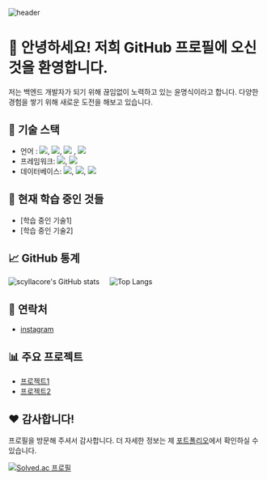 ![header](https://capsule-render.vercel.app/api?type=soft&color=auto&height=150&section=header&text=myungsik%20Yoon&fontSize=60)

# 👋 안녕하세요! 저희 GitHub 프로필에 오신 것을 환영합니다.

저는 백엔드 개발자가 되기 위해 끊임없이 노력하고 있는 윤명식이라고 합니다. 다양한 경험을 쌓기 위해 새로운 도전을 해보고 있습니다.

## 🚀 기술 스택

- 언어 : <img src="https://img.shields.io/badge/Java-F38338?style=flat-square&logo=Java&logoColor=white"/>, <img src="https://img.shields.io/badge/Javascript-F7DF1E?style=flat-square&logo=javascript&logoColor=white"/>, <img src="https://img.shields.io/badge/C-A8B9CC?style=flat-square&logo=c&logoColor=white"/> ,  <img src="https://img.shields.io/badge/C++-A8B9CC?style=flat-square&logo=cplusplus&logoColor=white"/> 
- 프레임워크: <img src="https://img.shields.io/badge/SpringBoot-6DB33F?style=flat-square&logo=springboot&logoColor=white"/>, <img src="https://img.shields.io/badge/Express-000000?style=flat-square&logo=express&logoColor=white"/>
- 데이터베이스: <img src="https://img.shields.io/badge/MySQL-4479A1?style=flat-square&logo=mysql&logoColor=white"/>, <img src="https://img.shields.io/badge/MariaDB-003545?style=flat-square&logo=mariadb&logoColor=white"/>, <img src="https://img.shields.io/badge/MongoDB-47A248?style=flat-square&logo=mongodb&logoColor=white"/>

## 🌱 현재 학습 중인 것들

- [학습 중인 기술1]
- [학습 중인 기술2]

## 📈 GitHub 통계

![scyllacore's GitHub stats](https://github-readme-stats.vercel.app/api?username=scyllacore&show_icons=true&theme=transparent) &nbsp;&nbsp;&nbsp; ![Top Langs](https://github-readme-stats.vercel.app/api/top-langs/?username=scyllacore&layout=compact)

## 🤝 연락처

- [instagram](https://instagram.com/sickidyoon)

## 📊 주요 프로젝트

- [프로젝트1](https://github.com/your-username/project1)
- [프로젝트2](https://github.com/your-username/project2)

## ❤️ 감사합니다!

프로필을 방문해 주셔서 감사합니다. 더 자세한 정보는 제 [포트폴리오](https://your-portfolio.com)에서 확인하실 수 있습니다.

[![Solved.ac
프로필](http://mazassumnida.wtf/api/v2/generate_badge?boj=sketchlive)](https://solved.ac/sketchlive)



